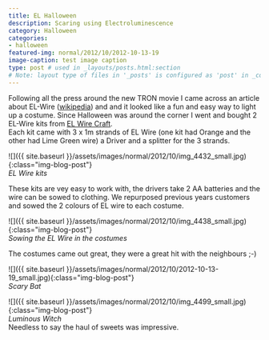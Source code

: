 ```yaml
---
title: EL Halloween
description: Scaring using Electroluminescence
category: Halloween
categories:
- halloween
featured-img: normal/2012/10/2012-10-13-19
image-caption: test image caption
type: post # used in _layouts/posts.html:section
# Note: layout type of files in '_posts' is configured as 'post' in _config.yml
---
```

Following all the press around the new TRON movie I came across an article about EL-Wire (<a href="https://en.wikipedia.org/wiki/Electroluminescent_wire">wikipedia</a>) and and it looked like a fun and easy way to light up a costume. Since Halloween was around the corner I went and bought 2 EL-Wire kits from <a href="http://elwirecraft.co.uk">EL Wire Craft</a>.<br>
Each kit came with 3 x 1m strands of EL Wire (one kit had Orange and the other had Lime Green wire) a Driver and a splitter for the 3 strands.

![]({{ site.baseurl }}/assets/images/normal/2012/10/img_4432_small.jpg){:class="img-blog-post"}<br>
*EL Wire kits*<br>

These kits are vey easy to work with, the drivers take 2 AA batteries and the wire can be sowed to clothing. We repurposed previous years customers and sowed the 2 colours of EL wire to each costume.

![]({{ site.baseurl }}/assets/images/normal/2012/10/img_4438_small.jpg){:class="img-blog-post"}<br>
*Sowing the EL Wire in the costumes*<br>

The costumes came out great, they were a great hit with the neighbours ;-)

![]({{ site.baseurl }}/assets/images/normal/2012/10/2012-10-13-19_small.jpg){:class="img-blog-post"}<br>
*Scary Bat*<br>

![]({{ site.baseurl }}/assets/images/normal/2012/10/img_4499_small.jpg){:class="img-blog-post"}<br>
*Luminous Witch*<br>
Needless to say the haul of sweets was impressive.
